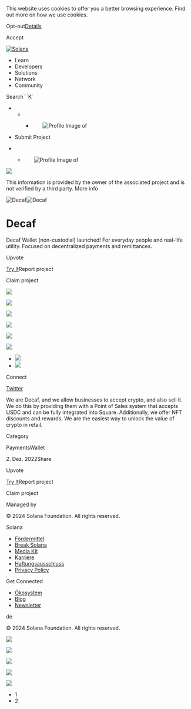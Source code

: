 This website uses cookies to offer you a better browsing experience. Find out
more on how we use cookies.

Opt-out[Details](/de/privacy-policy#collection-of-information)

Accept

[![Solana](/_next/static/media/logotype.e4df684f.svg)](/de)

  * Learn
  * Developers
  * Solutions
  * Network
  * Community

Search```K`

  *   *   * ![](data:image/svg+xml,%3csvg%20xmlns=%27http://www.w3.org/2000/svg%27%20version=%271.1%27%20width=%2728%27%20height=%2728%27/%3e)![Profile Image of ](/_next/static/media/ecosystem_user.7ebb52fa.svg)

  * Submit Project
  *   * ![](data:image/svg+xml,%3csvg%20xmlns=%27http://www.w3.org/2000/svg%27%20version=%271.1%27%20width=%2728%27%20height=%2728%27/%3e)![Profile Image of ](/_next/static/media/ecosystem_user.7ebb52fa.svg)

![](/_next/image?url=%2F_next%2Fstatic%2Fmedia%2Fhero.631479cd.png&w=3840&q=75)

This information is provided by the owner of the associated project and is not
verified by a third party. More info

![Decaf](/_next/image?url=%2Fapi%2Fprojectimg%2Fclb6w1uth023608l1v2er8ez6%3Ftype%3DLOGO&w=3840&q=75)![Decaf](/_next/image?url=%2Fapi%2Fprojectimg%2Fclb6w1uth023608l1v2er8ez6%3Ftype%3DLOGO&w=3840&q=75)

# Decaf

Decaf Wallet (non-custodial) launched! For everyday people and real-life
utility. Focused on decentralized payments and remittances.

Upvote

[Try It](https://www.decaf.so/)Report project

Claim project

![](/api/projectimg/clb6w1uth023608l1v2er8ez6?type=IMG&number=0)

![](/api/projectimg/clb6w1uth023608l1v2er8ez6?type=IMG&number=1)

![](/api/projectimg/clb6w1uth023608l1v2er8ez6?type=IMG&number=0)

![](/api/projectimg/clb6w1uth023608l1v2er8ez6?type=IMG&number=1)

![](/api/projectimg/clb6w1uth023608l1v2er8ez6?type=IMG&number=0)

![](/api/projectimg/clb6w1uth023608l1v2er8ez6?type=IMG&number=1)

  * ![](/_next/image?url=%2Fapi%2Fprojectimg%2Fclb6w1uth023608l1v2er8ez6%3Ftype%3DIMG%26number%3D0&w=3840&q=75)
  * ![](/_next/image?url=%2Fapi%2Fprojectimg%2Fclb6w1uth023608l1v2er8ez6%3Ftype%3DIMG%26number%3D1&w=3840&q=75)

Connect

[Twitter](https://twitter.com/Decaf_so)

We are Decaf, and we allow businesses to accept crypto, and also sell it. We
do this by providing them with a Point of Sales system that accepts USDC and
can be fully integrated into Square. Additionally, we offer NFT discounts and
rewards. We are the easiest way to unlock the value of crypto in retail.

Category

PaymentsWallet

2\. Dez. 2022Share

Upvote

[Try It](https://www.decaf.so/)Report project

Claim project

Managed by

[](/de)

[](/youtube)[](/twitter)[](/discord)[](/reddit)[](/github)[](/telegram)

© 2024 Solana Foundation. All rights reserved.

Solana

  * [Fördermittel](https://solana.org/grants)
  * [Break Solana](https://break.solana.com/)
  * [Media Kit](/de/branding)
  * [Karriere](https://jobs.solana.com/)
  * [Haftungsausschluss](/de/tos)
  * [Privacy Policy](/de/privacy-policy)

Get Connected

  * [Ökosystem](/de/ecosystem)
  * [Blog](/de/news)
  * [Newsletter](/de/newsletter)

de

© 2024 Solana Foundation. All rights reserved.

![](/api/projectimg/clb6w1uth023608l1v2er8ez6?type=IMG&number=1)

![](/api/projectimg/clb6w1uth023608l1v2er8ez6?type=IMG&number=0)

![](/api/projectimg/clb6w1uth023608l1v2er8ez6?type=IMG&number=1)

![](/api/projectimg/clb6w1uth023608l1v2er8ez6?type=IMG&number=0)

![](/api/projectimg/clb6w1uth023608l1v2er8ez6?type=IMG&number=1)

  * 1
  * 2

